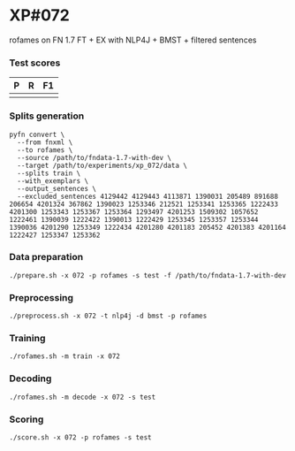 # XP\#072

rofames on FN 1.7 FT + EX with NLP4J + BMST + filtered sentences

### Test scores
| P| R | F1 |
| --- | --- | --- |
|  |  |  |

### Splits generation
```
pyfn convert \
  --from fnxml \
  --to rofames \
  --source /path/to/fndata-1.7-with-dev \
  --target /path/to/experiments/xp_072/data \
  --splits train \
  --with_exemplars \
  --output_sentences \
  --excluded_sentences 4129442 4129443 4113871 1390031 205489 891688 206654 4201324 367862 1390023 1253346 212521 1253341 1253365 1222433 4201300 1253343 1253367 1253364 1293497 4201253 1509302 1057652 1222461 1390039 1222422 1390013 1222429 1253345 1253357 1253344 1390036 4201290 1253349 1222434 4201280 4201183 205452 4201383 4201164 1222427 1253347 1253362
```

### Data preparation
```
./prepare.sh -x 072 -p rofames -s test -f /path/to/fndata-1.7-with-dev
```

### Preprocessing
```
./preprocess.sh -x 072 -t nlp4j -d bmst -p rofames
```

### Training
```
./rofames.sh -m train -x 072
```

### Decoding
```
./rofames.sh -m decode -x 072 -s test
```

### Scoring
```
./score.sh -x 072 -p rofames -s test
```
